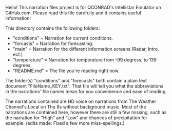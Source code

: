 Hello! This narration files project is for QCONRAD's Intellistar Emulator on GitHub.com. Please read this file carefully and it contains useful information!

This directory contains the following folders:

- "conditions" = Narration for current conditions.
- "forcasts"   = Narration for forecasting.
- "main"       = Narration for the different information screens (Radar, Intro, ect.)
- "temperature" = Narration for temperature from -99 degress, to 139 degrees.
- "README.md" = The file you're reading right now.

The folder(s) "conditions" and "forecasts" both contain a plain text document "FileName_KEY.txt". That file will tell you what the abbreviations in the narrations' file names mean for you convenience and ease of reading.

The narrations contained are HD voice on narrations from The Weather Channel's Local on The 8s without background music. Most of the narrations are contained here, however there are still a few missing, such as the narration for "High" and "Low" and chances of precipitation for example.
(edits made: Fixed a few more miss-spellings.)
